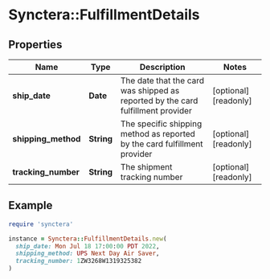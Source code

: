 # Synctera::FulfillmentDetails

## Properties

| Name | Type | Description | Notes |
| ---- | ---- | ----------- | ----- |
| **ship_date** | **Date** | The date that the card was shipped as reported by the card fulfillment provider | [optional][readonly] |
| **shipping_method** | **String** | The specific shipping method as reported by the card fulfillment provider | [optional][readonly] |
| **tracking_number** | **String** | The shipment tracking number | [optional][readonly] |

## Example

```ruby
require 'synctera'

instance = Synctera::FulfillmentDetails.new(
  ship_date: Mon Jul 18 17:00:00 PDT 2022,
  shipping_method: UPS Next Day Air Saver,
  tracking_number: 1ZW3268W1319325382
)
```

